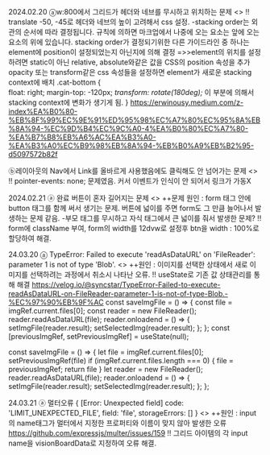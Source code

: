 2024.02.20
ⓐw:800에서 그리드가 헤더와 네브를 무시하고 위치하는 문제   <<SOLVED>>
!! translate -50, -45로 헤더와 네브의 높이 고려해서 css 설정.
-stacking order는 외관의 순서에 따라 결정됩니다. 규칙에 의하면 마크업에서 나중에 오는 요소는 앞에 오는 요소의 위에 있습니다.
stacking order가 결정되기위한 다른 가이드라인 중 하나는 element에 position이 설정되었는지 아닌지에 의해 결정
=>>element의 위치를 설정하려면 static이 아닌 relative, absolute와같은 값을 CSS의 position 속성을 추가
opacity 또는 transform같은 css 속성들을 설정하면 element가 새로운 stacking context에 배치
.cat-bottom {    
    float: right;
    margin-top: -120px;
    *transform: rotate(180deg);* 이 부분에 의해서 stacking context에 변화가 생기게 됨.
}
https://erwinousy.medium.com/z-index%EA%B0%80-%EB%8F%99%EC%9E%91%ED%95%98%EC%A7%80%EC%95%8A%EB%8A%94-%EC%9D%B4%EC%9C%A0-4%EA%B0%80%EC%A7%80-%EA%B7%B8%EB%A6%AC%EA%B3%A0-%EA%B3%A0%EC%B9%98%EB%8A%94-%EB%B0%A9%EB%B2%95-d5097572b82f

ⓑ레이아웃의 Nav에서 Link를 올바르게 사용했음에도 클릭해도 안 넘어가는 문제 <<SOLVED>>
!! pointer-events: none; 문제였음. 커서 이벤트가 인식이 안 되어서 링크가 가동X


2024.02.21
ⓐ 완료 버튼이 혼자 길어지는 문제 <<SOLVED>>
++문제 원인 : form 태그 안에 button 태그를 함께 써서 생기는 문제. 버튼에 넓이를 주면 form도 그 만큼 늘어나서 발생하는 문제 같음.
-부모 태그를 무시하고 자식 태그에서 큰 넓이를 줘서 발생한 문제?
!! form에 className 부여, form의 width를 12dvw로 설정후 btn을 width : 100%로 할당하여 해결.

24.03.20
ⓐ TypeError: Failed to execute 'readAsDataURL' on 'FileReader': parameter 1 is not of type 'Blob'. <<SOLVED>>
++원인 : 이미지를 선택한 상태에서 새로 이미지를 선택하려는 과정에서 취소시 나타난 오류.
!! useState로 기존 값 상태관리를 통해 해결
https://velog.io/@syncstar/TypeError-Failed-to-execute-readAsDataURL-on-FileReader-parameter-1-is-not-of-type-Blob.-%EC%97%90%EB%9F%AC
    <!-- before -->
  const saveImgFile = () => {
    const file = imgRef.current.files[0];
    const reader = new FileReader();
    reader.readAsDataURL(file);
    reader.onloadend = () => {
      setImgFile(reader.result);
      setSelectedImg(reader.result);
    };
  };
    <!-- after-->
  const [previousImgRef, setPreviousImgRef] = useState(null);

  const saveImgFile = () => {
    let file = imgRef.current.files[0];
    setPreviousImgRef(file)
    if (imgRef.current.files.length === 0) {
      file = previousImgRef;
      return file
    }
    let reader = new FileReader();
    reader.readAsDataURL(file);
    reader.onloadend = () => {
      setImgFile(reader.result);
      setSelectedImg(reader.result);
    };
  };


24.03.21
ⓐ 멀터오류 { [Error: Unexpected field]  code: 'LIMIT_UNEXPECTED_FILE',  field: 'file',  storageErrors: [] } <<SOLVED>>
++원인 : input의 name태그가 멀터에서 지정한 프로퍼티와 이름이 맞지 않아 발생한 오류
https://github.com/expressjs/multer/issues/159
!! 그리드 아이템의 각 input name을 visionBoardData로 지정하여 오류 해결.
